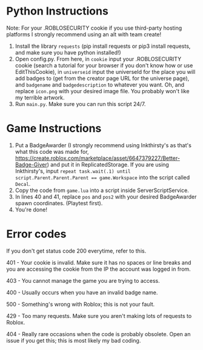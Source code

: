 # Python Instructions

Note: For your .ROBLOSECURITY cookie if you use third-party hosting platforms I strongly recommend using an alt with team create!

1. Install the library `requests` (pip install requests or pip3 install requests, and make sure you have python installed!)
2. Open config.py. From here, in `cookie` input your .ROBLOSECURITY cookie (search a tutorial for your browser if you don't know how or use EditThisCookie), in `universeid` input the universeId for the place you will add badges to (get from the creator page URL for the universe page), and `badgename` and `badgedescription` to whatever you want. Oh, and replace `icon.png` with your desired image file. You probably won't like my terrible artwork.
3. Run `main.py`. Make sure you can run this script 24/7.

# Game Instructions

1. Put a BadgeAwarder (I strongly recommend using Inkthirsty's as that's what this code was made for, https://create.roblox.com/marketplace/asset/6647379227/Better-Badge-Giver) and put it in ReplicatedStorage. If you are using Inkthirsty's, input `repeat task.wait(.1) until script.Parent.Parent.Parent == game.Workspace` into the script called `Decal`.
2. Copy the code from `game.lua` into a script inside ServerScriptService.
3. In lines 40 and 41, replace `pos` and `pos2` with your desired BadgeAwarder spawn coordinates. (Playtest first).
4. You're done!

# Error codes
If you don't get status code 200 everytime, refer to this.

401 - Your cookie is invalid. Make sure it has no spaces or line breaks and you are accessing the cookie from the IP the account was logged in from.

403 - You cannot manage the game you are trying to access.

400 - Usually occurs when you have an invalid badge name.

500 - Something's wrong with Roblox; this is not your fault.

429 - Too many requests. Make sure you aren't making lots of requests to Roblox.

404 - Really rare occasions when the code is probably obsolete. Open an issue if you get this; this is most likely my bad coding.
